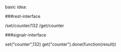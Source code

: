 ﻿basic idea:

###rest-interface

/set/counter/132
/get/counter

###signalr-interface

set("counter",132)
get("counter").done(function(result))